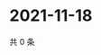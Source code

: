 # 2021-11-18

共 0 条

<!-- BEGIN WEIBO -->
<!-- 最后更新时间 Thu Nov 18 2021 07:00:58 GMT+0800 (China Standard Time) -->

<!-- END WEIBO -->
